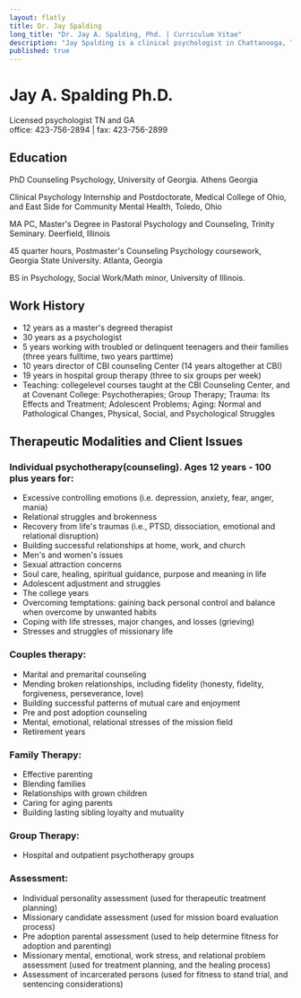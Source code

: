 ```yaml
---
layout: flatly
title: Dr. Jay Spalding
long_title: "Dr. Jay A. Spalding, Phd. | Curriculum Vitae"
description: "Jay Spalding is a clinical psychologist in Chattanooga, TN providing professional counseling with a Christian world view."
published: true
---
```


# Jay A. Spalding Ph.D. #

Licensed psychologist TN and GA  
office: 423-756-2894 | fax: 423-756-2899

## Education ##

PhD Counseling Psychology, University of Georgia. Athens Georgia

Clinical Psychology Internship and Postdoctorate, Medical College of Ohio, and East Side for Community Mental Health, Toledo, Ohio

MA PC, Master's Degree in Pastoral Psychology and Counseling, Trinity Seminary. Deerfield, Illinois

45 quarter hours, Postmaster's Counseling Psychology coursework, Georgia State University. Atlanta, Georgia

BS in Psychology, Social Work/Math minor, University of Illinois.

## Work History ##

 - 12 years as a master's degreed therapist
 - 30 years as a psychologist
 - 5 years working with troubled or delinquent teenagers and their families (three years full­time, two years part­time)
 - 10 years director of CBI counseling Center (14 years altogether at CBI)
 - 19 years in hospital group therapy (three to six groups per week)
 - Teaching: college­level courses taught at the CBI Counseling Center, and at Covenant College: Psychotherapies; Group Therapy; Trauma: Its Effects and Treatment; Adolescent Problems; Aging: Normal and Pathological Changes, Physical, Social, and Psychological Struggles

## Therapeutic Modalities and Client Issues ##

### Individual psychotherapy(counseling). Ages 12 years - 100 plus years for: ###

 - Excessive controlling emotions (i.e. depression, anxiety, fear, anger, mania)
 - Relational struggles and brokenness
 - Recovery from life's traumas (i.e., PTSD, dissociation, emotional and relational disruption)
 - Building successful relationships at home, work, and church
 - Men's and women's issues
 - Sexual attraction concerns
 - Soul care, healing, spiritual guidance, purpose and meaning in life
 - Adolescent adjustment and struggles
 - The college years
 - Overcoming temptations: gaining back personal control and balance when overcome by unwanted habits
 - Coping with life stresses, major changes, and losses (grieving)
 - Stresses and struggles of missionary life

### Couples therapy: ###

 - Marital and premarital counseling
 - Mending broken relationships, including fidelity (honesty, fidelity, forgiveness, perseverance, love)
 - Building successful patterns of mutual care and enjoyment
 - Pre and post adoption counseling
 - Mental, emotional, relational stresses of the mission field
 - Retirement years

### Family Therapy: ###

 - Effective parenting
 - Blending families
 - Relationships with grown children
 - Caring for aging parents
 - Building lasting sibling loyalty and mutuality

### Group Therapy: ###

 - Hospital and outpatient psychotherapy groups

### Assessment: ###

 - Individual personality assessment (used for therapeutic treatment planning) 
 - Missionary candidate assessment (used for mission board evaluation process) 
 - Pre adoption parental assessment (used to help determine fitness for adoption and parenting) 
 - Missionary mental, emotional, work stress, and relational problem assessment (used for treatment planning, and the healing process)
- Assessment of incarcerated persons (used for fitness to stand trial, and sentencing considerations)
